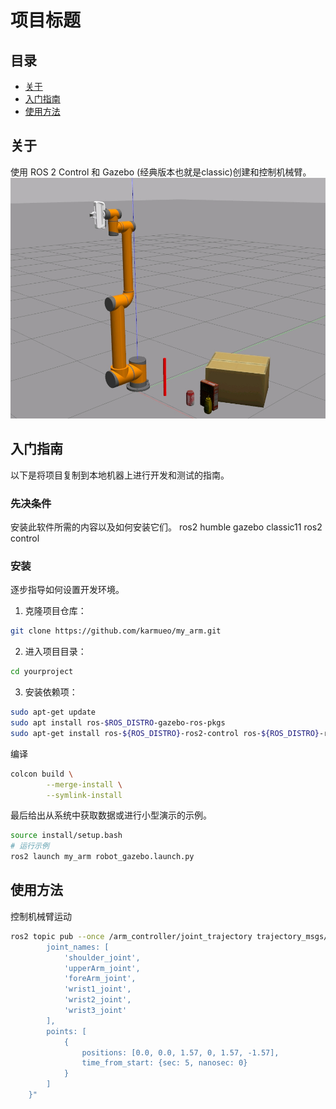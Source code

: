 # 项目标题

## 目录

- [关于](#about)
- [入门指南](#getting_started)
- [使用方法](#usage)

## 关于 <a name = "about"></a>

使用 ROS 2 Control 和 Gazebo (经典版本也就是classic)创建和控制机械臂。
![gazebo arm](https://github.com/karmueo/my_arm/blob/master/resources/gazebo%E4%BB%BF%E7%9C%9F.png)

## 入门指南 <a name = "getting_started"></a>

以下是将项目复制到本地机器上进行开发和测试的指南。

### 先决条件

安装此软件所需的内容以及如何安装它们。
ros2 humble
gazebo classic11
ros2 control

### 安装

逐步指导如何设置开发环境。

1. 克隆项目仓库：

```bash
git clone https://github.com/karmueo/my_arm.git
```

2. 进入项目目录：

```bash
cd yourproject
```

3. 安装依赖项：

```bash
sudo apt-get update
sudo apt install ros-$ROS_DISTRO-gazebo-ros-pkgs
sudo apt-get install ros-${ROS_DISTRO}-ros2-control ros-${ROS_DISTRO}-ros2-controllers ros-${ROS_DISTRO}-gripper-controllers ros-${ROS_DISTRO}-gazebo-ros2-control
```
编译

```bash
colcon build \
        --merge-install \
        --symlink-install
```

最后给出从系统中获取数据或进行小型演示的示例。

```bash
source install/setup.bash
# 运行示例
ros2 launch my_arm robot_gazebo.launch.py
```

## 使用方法 <a name = "usage"></a>

控制机械臂运动

```bash
ros2 topic pub --once /arm_controller/joint_trajectory trajectory_msgs/msg/JointTrajectory "{
        joint_names: [
            'shoulder_joint', 
            'upperArm_joint', 
            'foreArm_joint', 
            'wrist1_joint', 
            'wrist2_joint', 
            'wrist3_joint'
        ], 
        points: [
            {
                positions: [0.0, 0.0, 1.57, 0, 1.57, -1.57], 
                time_from_start: {sec: 5, nanosec: 0}
            }
        ]
    }"
```

